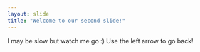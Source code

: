 ```yaml
---
layout: slide
title: "Welcome to our second slide!"
---
```

I may be slow but watch me go :)
Use the left arrow to go back!
